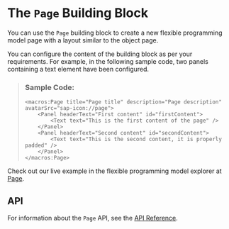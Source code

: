 <!-- loio025865041ec64c6daf58034d78f11310 -->

# The `Page` Building Block

You can use the `Page` building block to create a new flexible programming model page with a layout similar to the object page.

You can configure the content of the building block as per your requirements. For example, in the following sample code, two panels containing a text element have been configured.

> ### Sample Code:  
> ```
> <macros:Page title="Page title" description="Page description" avatarSrc="sap-icon://page">
>     <Panel headerText="First content" id="firstContent">
>         <Text text="This is the first content of the page" />
>     </Panel>
>     <Panel headerText="Second content" id="secondContent">
>         <Text text="This is the second content, it is properly padded" />
>     </Panel>
> </macros:Page>
> 
> ```

Check out our live example in the flexible programming model explorer at [Page](https://ui5.sap.com/test-resources/sap/fe/core/fpmExplorer/index.html#/buildingBlocks/page/pageDefault).



<a name="loio025865041ec64c6daf58034d78f11310__section_z2b_p5v_2fc"/>

## API

For information about the `Page` API, see the [API Reference](https://ui5.sap.com/#/api/sap.fe.macros.Page).

